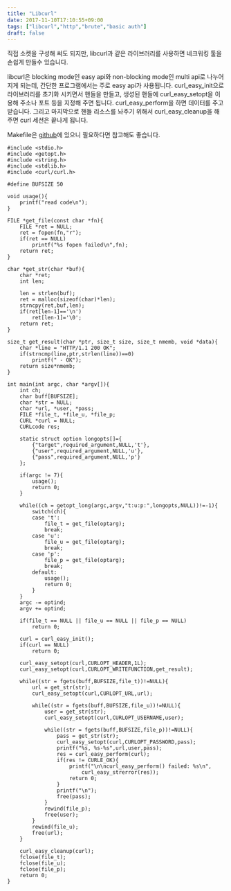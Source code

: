 ```yaml
---
title: "Libcurl"
date: 2017-11-10T17:10:55+09:00
tags: ["libcurl","http","brute","basic auth"]
draft: false
---
```

직접 소켓을 구성해 써도 되지만, libcurl과 같은 라이브러리를 사용하면 네크워킹 툴을 손쉽게 만들수 있습니다.

<!--more-->
libcurl은 blocking mode인 easy api와 non-blocking mode인 multi api로 나누어지게 되는데, 간단한 프로그램에서는 주로 easy api가 사용됩니다. curl_easy_init으로 라이브러리를 초기화 시키면서 핸들을 만들고, 생성된 핸들에 curl_easy_setopt을 이용해 주소나 포트 등을 지정해 주면 됩니다. curl_easy_perform을 하면 데이터를 주고받습니다. 그리고 마지막으로 핸들 리소스를 놔주기 위해서 curl_easy_cleanup을 해주면 curl 세션은 끝나게 됩니다.

Makefile은 [github](https://github.com/dglee2/brute_http_basic_auth)에 있으니 필요하다면 참고해도 좋습니다.

```
#include <stdio.h>
#include <getopt.h>
#include <string.h>
#include <stdlib.h>
#include <curl/curl.h>

#define BUFSIZE 50

void usage(){
	printf("read code\n");
}

FILE *get_file(const char *fn){
	FILE *ret = NULL;
	ret = fopen(fn,"r");
	if(ret == NULL)
		printf("%s fopen failed\n",fn);
	return ret;
}

char *get_str(char *buf){
	char *ret;
	int len;

	len = strlen(buf);
	ret = malloc(sizeof(char)*len);
	strncpy(ret,buf,len);
	if(ret[len-1]=='\n')
		ret[len-1]='\0';
	return ret;
}

size_t get_result(char *ptr, size_t size, size_t nmemb, void *data){
	char *line = "HTTP/1.1 200 OK";
	if(strncmp(line,ptr,strlen(line))==0)
		printf(" - OK");
	return size*nmemb;
}

int main(int argc, char *argv[]){
	int ch;
	char buff[BUFSIZE];
	char *str = NULL;
	char *url, *user, *pass;
	FILE *file_t, *file_u, *file_p;
	CURL *curl = NULL;
	CURLcode res;

	static struct option longopts[]={
		{"target",required_argument,NULL,'t'},
		{"user",required_argument,NULL,'u'},
		{"pass",required_argument,NULL,'p'}		
	};

	if(argc != 7){
		usage();
		return 0;
	}

	while((ch = getopt_long(argc,argv,"t:u:p:",longopts,NULL))!=-1){
		switch(ch){
		case 't':
			file_t = get_file(optarg);
			break;
		case 'u':
			file_u = get_file(optarg);
			break;
		case 'p':
			file_p = get_file(optarg);
			break;
		default:
			usage();
			return 0;
		}
	}
	argc -= optind;
	argv += optind;

	if(file_t == NULL || file_u == NULL || file_p == NULL)
		return 0;
	
	curl = curl_easy_init();
	if(curl == NULL)
		return 0;

	curl_easy_setopt(curl,CURLOPT_HEADER,1L);
	curl_easy_setopt(curl,CURLOPT_WRITEFUNCTION,get_result);

	while((str = fgets(buff,BUFSIZE,file_t))!=NULL){
		url = get_str(str);
		curl_easy_setopt(curl,CURLOPT_URL,url);	

		while((str = fgets(buff,BUFSIZE,file_u))!=NULL){
			user = get_str(str);
			curl_easy_setopt(curl,CURLOPT_USERNAME,user);

			while((str = fgets(buff,BUFSIZE,file_p))!=NULL){
				pass = get_str(str);
				curl_easy_setopt(curl,CURLOPT_PASSWORD,pass);
				printf("%s, %s-%s",url,user,pass);
				res = curl_easy_perform(curl);
				if(res != CURLE_OK){
					printf("\n\ncurl_easy_perform() failed: %s\n",
						curl_easy_strerror(res));
					return 0;
				}
				printf("\n");
				free(pass);
			}
			rewind(file_p);
			free(user);
		}
		rewind(file_u);
		free(url);
	}

	curl_easy_cleanup(curl);
	fclose(file_t);
	fclose(file_u);
	fclose(file_p);
	return 0;
}
```
